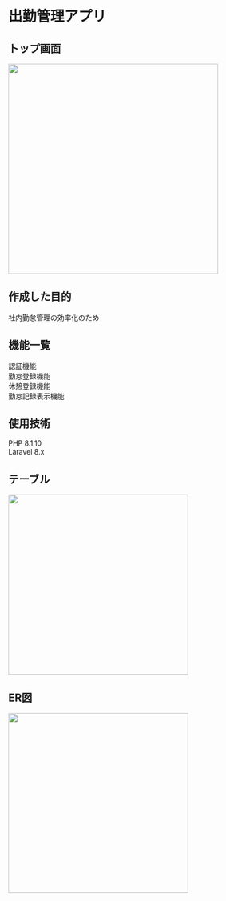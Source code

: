 # 出勤管理アプリ

## トップ画面
<img src = "https://user-images.githubusercontent.com/114378472/217458007-34b29306-8d0b-40bd-a028-672b9832ece4.png" width = "420px">

## 作成した目的</br>
社内勤怠管理の効率化のため

## 機能一覧</br>
認証機能</br>
勤怠登録機能</br>
休憩登録機能</br>
勤怠記録表示機能</br>

## 使用技術 </br>
PHP 8.1.10</br>
Laravel 8.x

## テーブル</br>
<img src = "https://user-images.githubusercontent.com/114378472/217459252-354eed1e-1597-441c-a6b6-8e6f3bbdd14c.png" width = "360px">

## ER図</br>
<img src = "https://user-images.githubusercontent.com/114378472/217459549-107e0d23-c3d5-4651-b80b-e770d4e76f84.png" width = "360px">